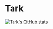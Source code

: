# Tark
[![Tark's GitHub stats](https://github-readme-stats.vercel.app/api?username=tarku)](https://github.com/anuraghazra/github-readme-stats)